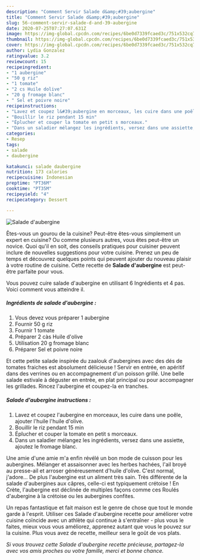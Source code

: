 ```yaml
---
description: "Comment Servir Salade d&amp;#39;aubergine"
title: "Comment Servir Salade d&amp;#39;aubergine"
slug: 56-comment-servir-salade-d-and-39-aubergine
date: 2020-07-25T07:27:07.631Z
image: https://img-global.cpcdn.com/recipes/6be0d7339fcaed3c/751x532cq70/salade-daubergine-photo-principale-de-la-recette.jpg
thumbnail: https://img-global.cpcdn.com/recipes/6be0d7339fcaed3c/751x532cq70/salade-daubergine-photo-principale-de-la-recette.jpg
cover: https://img-global.cpcdn.com/recipes/6be0d7339fcaed3c/751x532cq70/salade-daubergine-photo-principale-de-la-recette.jpg
author: Lydia Gonzalez
ratingvalue: 3.2
reviewcount: 15
recipeingredient:
- "1 aubergine"
- "50 g riz"
- "1 tomate"
- "2 cs Huile dolive"
- "20 g fromage blanc"
- " Sel et poivre noire"
recipeinstructions:
- "Lavez et coupez l&#39;aubergine en morceaux, les cuire dans une poêle, ajouter l&#39;huile l&#39;huile d&#39;olive."
- "Bouillir le riz pendant 15 min"
- "Éplucher et couper la tomate en petit s morceaux."
- "Dans un saladier mélangez les ingrédients, versez dans une assiette, ajoutez le fromage blanc."
categories:
- Resep
tags:
- salade
- daubergine

katakunci: salade daubergine 
nutrition: 173 calories
recipecuisine: Indonesian
preptime: "PT36M"
cooktime: "PT35M"
recipeyield: "4"
recipecategory: Dessert

---
```



![Salade d&#39;aubergine](https://img-global.cpcdn.com/recipes/6be0d7339fcaed3c/751x532cq70/salade-daubergine-photo-principale-de-la-recette.jpg)

Êtes-vous un gourou de la cuisine? Peut-être êtes-vous simplement un expert en cuisine? Ou comme plusieurs autres, vous êtes peut-être un novice. Quoi qu'il en soit, des conseils pratiques pour cuisiner peuvent inclure de nouvelles suggestions pour votre cuisine. Prenez un peu de temps et découvrez quelques points qui peuvent ajouter du nouveau plaisir à votre routine de cuisine. Cette recette de <strong> Salade d&#39;aubergine </strong> est peut-être parfaite pour vous.

<!--inarticleads1-->

Vous pouvez cuire salade d&#39;aubergine en utilisant 6 Ingrédients et 4 pas. Voici comment vous atteindre il.

##### Ingrédients de salade d&#39;aubergine :

1. Vous devez vous préparer 1 aubergine
1. Fournir 50 g riz
1. Fournir 1 tomate
1. Préparer 2 càs Huile d&#39;olive
1. Utilisation 20 g fromage blanc
1. Préparer  Sel et poivre noire


Et cette petite salade inspirée du zaalouk d&#39;aubergines avec des dés de tomates fraiches est absolument délicieuse ! Servir en entrée, en apéritif dans des verrines ou en accompagnement d&#39;un poisson grillé. Une belle salade estivale à déguster en entrée, en plat principal ou pour accompagner les grillades. Rincez l&#39;aubergine et coupez-la en tranches. 

<!--inarticleads2-->

##### Salade d&#39;aubergine instructions :

1. Lavez et coupez l&#39;aubergine en morceaux, les cuire dans une poêle, ajouter l&#39;huile l&#39;huile d&#39;olive.
1. Bouillir le riz pendant 15 min
1. Éplucher et couper la tomate en petit s morceaux.
1. Dans un saladier mélangez les ingrédients, versez dans une assiette, ajoutez le fromage blanc.


Une amie d&#39;une amie m&#39;a enfin révélé un bon mode de cuisson pour les aubergines. Mélanger et assaisonner avec les herbes hachées, l&#39;ail broyé au presse-ail et arroser généreusement d&#39;huile d&#39;olive. C&#39;est normal, j&#39;adore… De plus l&#39;aubergine est un aliment très sain. Très différente de la salade d&#39;aubergines aux câpres, celle-ci est typiquement crétoise ! En Crète, l&#39;aubergine est déclinée de multiples façons comme ces Roulés d&#39;aubergine à la crétoise ou les aubergines confites. 

<!--inarticleads1-->

<p>
Un repas fantastique et fait maison est le genre de chose que tout le monde garde à l'esprit. Utiliser ces Salade d&#39;aubergine recette pour améliorer votre cuisine coïncide avec un athlète qui continue à s'entraîner - plus vous le faites, mieux vous vous améliorez, apprenez autant que vous le pouvez sur la cuisine. Plus vous avez de recette, meilleur sera le goût de vos plats.
</p>

<p>
<i>Si vous trouvez cette Salade d&#39;aubergine recette précieuse, partagez-la avec vos amis proches ou votre famille, merci et bonne chance.</i>
</p>
